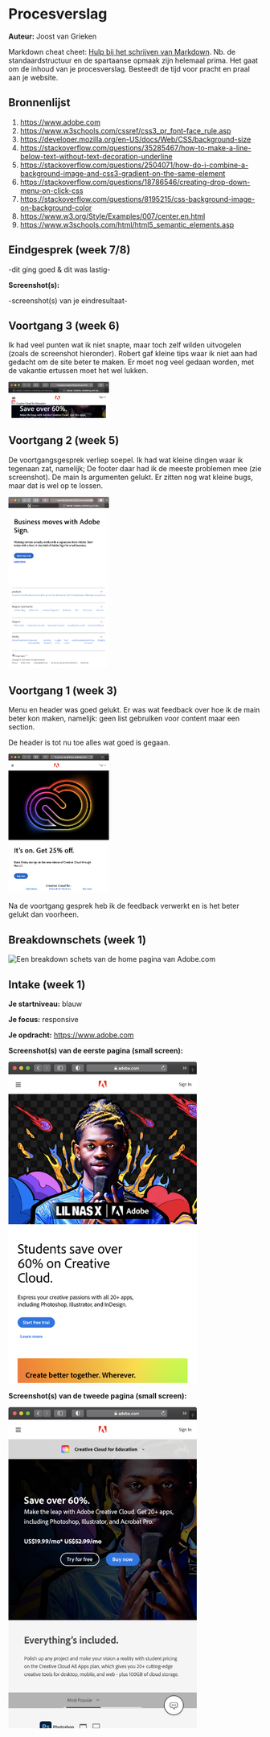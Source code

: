 # Procesverslag
**Auteur:** Joost van Grieken

Markdown cheat cheet: [Hulp bij het schrijven van Markdown](https://github.com/adam-p/markdown-here/wiki/Markdown-Cheatsheet). Nb. de standaardstructuur en de spartaanse opmaak zijn helemaal prima. Het gaat om de inhoud van je procesverslag. Besteedt de tijd voor pracht en praal aan je website.



## Bronnenlijst
1. https://www.adobe.com
2. https://www.w3schools.com/cssref/css3_pr_font-face_rule.asp
3. https://developer.mozilla.org/en-US/docs/Web/CSS/background-size
4. https://stackoverflow.com/questions/35285467/how-to-make-a-line-below-text-without-text-decoration-underline
5. https://stackoverflow.com/questions/2504071/how-do-i-combine-a-background-image-and-css3-gradient-on-the-same-element
6. https://stackoverflow.com/questions/18786546/creating-drop-down-menu-on-click-css
7. https://stackoverflow.com/questions/8195215/css-background-image-on-background-color
8. https://www.w3.org/Style/Examples/007/center.en.html
9. https://www.w3schools.com/html/html5_semantic_elements.asp



## Eindgesprek (week 7/8)

-dit ging goed & dit was lastig-

**Screenshot(s):**

-screenshot(s) van je eindresultaat-



## Voortgang 3 (week 6)

Ik had veel punten wat ik niet snapte, maar toch zelf wilden uitvogelen (zoals de screenshot hieronder). Robert gaf kleine tips waar ik niet aan had gedacht om de site beter te maken. Er moet nog veel gedaan worden, met de vakantie ertussen moet het wel lukken.

<img src="images/Voortgang-3-screenshot.png" width="200px" alt="Screenshot van eerste versie">


## Voortgang 2 (week 5)

De voortgangsgesprek verliep soepel. Ik had wat kleine dingen waar ik tegenaan zat, namelijk; De footer daar had ik de meeste problemen mee (zie screenshot).
De main Is argumenten gelukt. Er zitten nog wat kleine bugs, maar dat is wel op te lossen. 

<img src="images/Voortgang-2-screenshot.png" width="200px" alt="Screenshot van eerste versie">



## Voortgang 1 (week 3)

Menu en header was goed gelukt. Er was wat feedback over hoe ik de main beter kon maken, namelijk: geen list gebruiken voor content maar een section. 

De header is tot nu toe alles wat goed is gegaan.

<img src="images/Voortgang-1-screenshot.png" width="200px" alt="Screenshot van eerste versie">

Na de voortgang gesprek heb ik de feedback verwerkt en is het beter gelukt dan voorheen.



## Breakdownschets (week 1)

<img src="images/Breakdown-schets.jpg" width="375px" alt="Een breakdown schets van de home pagina van Adobe.com">



## Intake (week 1)

**Je startniveau:** blauw

**Je focus:** responsive

**Je opdracht:** https://www.adobe.com

**Screenshot(s) van de eerste pagina (small screen):**

<img src="images/Screenshot-eerste-pagina.png" width="375px" alt="Een schreenshot van de homepage">

**Screenshot(s) van de tweede pagina (small screen):**

<img src="images/Screenshot-tweede-pagina.png" width="375px" alt="Een schreenshot van de Nature pagina">
